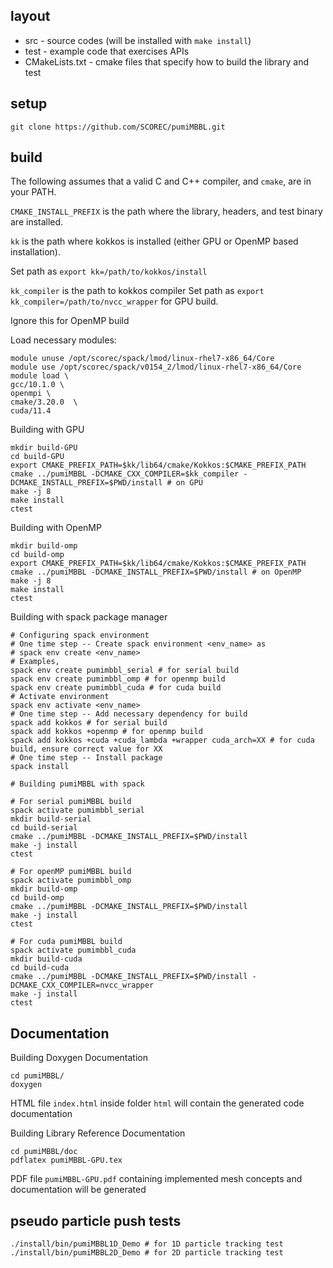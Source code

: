 
## layout

- src - source codes (will be installed with `make
install`)
- test - example code that exercises APIs
- CMakeLists.txt - cmake files that specify how to build the library and test

## setup

```
git clone https://github.com/SCOREC/pumiMBBL.git
```

## build

The following assumes that a valid C and C++ compiler, and `cmake`, are in your PATH.

`CMAKE_INSTALL_PREFIX` is the path where the library, headers, and test binary
are installed.

`kk` is the path where kokkos is installed (either GPU or OpenMP based installation).

Set path as `export kk=/path/to/kokkos/install`

`kk_compiler` is the path to kokkos compiler
Set path as `export kk_compiler=/path/to/nvcc_wrapper` for GPU build.

Ignore this for OpenMP build

Load necessary modules:
```
module unuse /opt/scorec/spack/lmod/linux-rhel7-x86_64/Core
module use /opt/scorec/spack/v0154_2/lmod/linux-rhel7-x86_64/Core
module load \
gcc/10.1.0 \
openmpi \
cmake/3.20.0  \
cuda/11.4
```

Building with GPU
```
mkdir build-GPU
cd build-GPU
export CMAKE_PREFIX_PATH=$kk/lib64/cmake/Kokkos:$CMAKE_PREFIX_PATH
cmake ../pumiMBBL -DCMAKE_CXX_COMPILER=$kk_compiler -DCMAKE_INSTALL_PREFIX=$PWD/install # on GPU
make -j 8
make install
ctest
```

Building with OpenMP
```
mkdir build-omp
cd build-omp
export CMAKE_PREFIX_PATH=$kk/lib64/cmake/Kokkos:$CMAKE_PREFIX_PATH
cmake ../pumiMBBL -DCMAKE_INSTALL_PREFIX=$PWD/install # on OpenMP
make -j 8
make install
ctest
```

Building with spack package manager
```
# Configuring spack environment
# One time step -- Create spack environment <env_name> as
# spack env create <env_name>
# Examples,
spack env create pumimbbl_serial # for serial build
spack env create pumimbbl_omp # for openmp build
spack env create pumimbbl_cuda # for cuda build
# Activate environment
spack env activate <env_name>
# One time step -- Add necessary dependency for build
spack add kokkos # for serial build
spack add kokkos +openmp # for openmp build
spack add kokkos +cuda +cuda_lambda +wrapper cuda_arch=XX # for cuda build, ensure correct value for XX
# One time step -- Install package
spack install

# Building pumiMBBL with spack

# For serial pumiMBBL build
spack activate pumimbbl_serial
mkdir build-serial
cd build-serial
cmake ../pumiMBBL -DCMAKE_INSTALL_PREFIX=$PWD/install
make -j install
ctest

# For openMP pumiMBBL build
spack activate pumimbbl_omp
mkdir build-omp
cd build-omp
cmake ../pumiMBBL -DCMAKE_INSTALL_PREFIX=$PWD/install
make -j install
ctest

# For cuda pumiMBBL build
spack activate pumimbbl_cuda
mkdir build-cuda
cd build-cuda
cmake ../pumiMBBL -DCMAKE_INSTALL_PREFIX=$PWD/install -DCMAKE_CXX_COMPILER=nvcc_wrapper
make -j install
ctest
```

## Documentation

Building Doxygen Documentation
```
cd pumiMBBL/
doxygen
```
HTML file `index.html` inside folder `html` will contain the generated code documentation

Building Library Reference Documentation
```
cd pumiMBBL/doc
pdflatex pumiMBBL-GPU.tex
```
PDF file `pumiMBBL-GPU.pdf` containing implemented mesh concepts and documentation will be generated

## pseudo particle push tests

```
./install/bin/pumiMBBL1D_Demo # for 1D particle tracking test
./install/bin/pumiMBBL2D_Demo # for 2D particle tracking test
```
